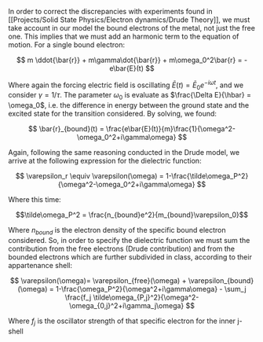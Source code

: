 In order to correct the discrepancies with experiments found in [[Projects/Solid State Physics/Electron dynamics/Drude Theory]], we must take account in our model the bound electrons of the metal, not just the free one.
This implies that we must add an harmonic term to the equation of motion.
For a single bound electron:

$$ m \ddot{\bar{r}} + m\gamma\dot{\bar{r}} + m\omega_0^2\bar{r} = -e\bar{E}(t) $$

Where again the forcing electric field is oscillating $\bar{E}(t)=\bar{E}_0e^{-i \omega t}$, and we consider $\gamma = 1/\tau$.
The parameter $\omega_0$ is evaluate as $\frac{\Delta E}{\hbar} = \omega_0$, i.e. the difference in energy between the ground state and the excited state for the transition considered.
By solving, we found:

$$ \bar{r}_{bound}(t) = \frac{e\bar{E}(t)}{m}\frac{1}{\omega^2-\omega_0^2+i\gamma\omega} $$

Again, following the same reasoning conducted in the Drude model, we arrive at the following expression for the dielectric function:

$$ \varepsilon_r \equiv \varepsilon(\omega) = 1-\frac{\tilde\omega_P^2}{\omega^2-\omega_0^2+i\gamma\omega} $$

Where this time:

$$\tilde\omega_P^2 = \frac{n_{bound}e^2}{m_{bound}\varepsilon_0}$$

Where $n_{bound}$ is the electron density of the specific bound electron considered.
So, in order to specify the dielectric function we must sum the contribution from the free electrons (Drude contribution) and from the bounded electrons which are further subdivided in class, according to their appartenance shell:

$$ \varepsilon(\omega)= \varepsilon_{free}(\omega) + \varepsilon_{bound}(\omega) = 1-\frac{\omega_P^2}{\omega^2+i\gamma\omega} - \sum_j \frac{f_j \tilde\omega_{P,j}^2}{\omega^2-\omega_{0,j}^2+i\gamma_j\omega} $$

Where $f_j$ is the oscillator strength of that specific electron for the inner j-shell